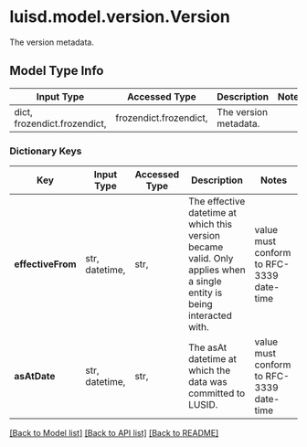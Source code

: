 # luisd.model.version.Version

The version metadata.

## Model Type Info
Input Type | Accessed Type | Description | Notes
------------ | ------------- | ------------- | -------------
dict, frozendict.frozendict,  | frozendict.frozendict,  | The version metadata. | 

### Dictionary Keys
Key | Input Type | Accessed Type | Description | Notes
------------ | ------------- | ------------- | ------------- | -------------
**effectiveFrom** | str, datetime,  | str,  | The effective datetime at which this version became valid. Only applies when a single entity is being interacted with. | value must conform to RFC-3339 date-time
**asAtDate** | str, datetime,  | str,  | The asAt datetime at which the data was committed to LUSID. | value must conform to RFC-3339 date-time

[[Back to Model list]](../../README.md#documentation-for-models) [[Back to API list]](../../README.md#documentation-for-api-endpoints) [[Back to README]](../../README.md)

